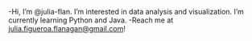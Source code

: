 -Hi, I’m @julia-flan. I’m interested in data analysis and visualization. I’m currently learning Python and Java.
-Reach me at julia.figueroa.flanagan@gmail.com!

<!---
julia-flan/julia-flan is a ✨ special ✨ repository because its `README.md` (this file) appears on your GitHub profile.
You can click the Preview link to take a look at your changes.
--->
